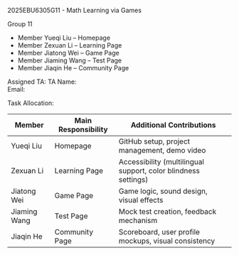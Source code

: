 2025EBU6305G11 - Math Learning via Games

Group 11

- Member Yueqi Liu – Homepage
- Member Zexuan Li – Learning Page
- Member Jiatong Wei – Game Page
- Member Jiaming Wang – Test Page
- Member Jiaqin He – Community Page

Assigned TA:
TA Name:  
Email:   


Task Allocation:

| Member | Main Responsibility | Additional Contributions |
|--------|----------------------|----------------------------|
| Yueqi Liu| Homepage | GitHub setup, project management, demo video |
| Zexuan Li | Learning Page | Accessibility (multilingual support, color blindness settings) |
| Jiatong Wei | Game Page | Game logic, sound design, visual effects |
| Jiaming Wang | Test Page | Mock test creation, feedback mechanism |
| Jiaqin He | Community Page | Scoreboard, user profile mockups, visual consistency |




